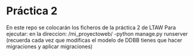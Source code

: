 # Práctica 2

En este repo se colocarán los ficheros de la práctica 2 de LTAW
Para ejecutar:
en la direccion: /mi_proyectoweb/
-python manage.py  runserver
(recuerda cada vez que modificas el modelo de DDBB tienes que hacer migraciones y aplicar migraciones)

